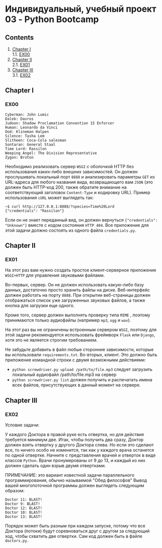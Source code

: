 # Индивидуальный, учебный проект 03 - Python Bootcamp

## Contents

1. [Chapter I](#chapter-i) \
    1.1. [EX00](#ex00)
2. [Chapter II](#chapter-ii) \
    2.1. [EX01](#ex01)
3. [Chapter III](#chapter-iii) \
    3.1. [EX02](#ex02)

## Chapter I
### EX00

```
Cyberman: John Lumic
Dalek: Davros
Judoon: Shadow Proclamation Convention 15 Enforcer
Human: Leonardo da Vinci
Ood: Klineman Halpen
Silence: Tasha Lem
Slitheen: Coca-Cola salesman
Sontaran: General Staal
Time Lord: Rassilon
Weeping Angel: The Division Representative
Zygon: Broton
```

Необходимо реализовать сервер `WSGI` с оболочкой HTTP без использования каких-либо внешних зависимостей. 
Он должен прослушивать локальный порт `8888` и анализировать параметры `GET` из URL-адреса для любого названия 
вида, возвращающего вам `JSON` (это должен быть HTTP-код 200, также обратите внимание на соответствующий заголовок 
`Content-Type` и кодировку URL). Пример использования `cURL` может выглядеть так:


```
~$ curl http://127.0.0.1:8888/?species=Time%20Lord
{"credentials": "Rassilon"}
```

Если он не знает переданный вид, он должен вернуться `{"credentials": "Unknown"}` вместе с кодом состояния `HTTP 404`.
Все приложение для этой задачи должно состоять из одного файла `credentials.py`.

## Chapter II
### EX01

На этот раз вам нужно создать простое клиент-серверное приложение `WSGI+HTTP` для управления звуковыми файлами.

Во-первых, сервер. Он не должен использовать какую-либо базу данных, достаточно просто хранить файлы на диске. 
Веб-интерфейс должен работать на порту `8888`. При открытии веб-страницы должен отображаться список уже загруженных 
звуковых файлов, а также кнопка для загрузки еще одного. 

Кроме того, сервер должен выполнять проверку типа `MIME` , поэтому принимаются только аудиофайлы (например `mp3`, `ogg` 
и `wav`).

На этот раз вы не ограничены встроенным сервером `WSGI`, поэтому для этой задачи рекомендуется использовать фреймворк 
`Flask` или `Django`, хотя это не является строгим требованием. 

Не забудьте добавить в файл любые сторонние зависимости, которые вы использовали `requirements.txt`. 
Во-вторых, клиент. Это должно быть приложение командной строки с двумя возможными действиями:


- `python screwdriver.py upload /path/to/file.mp3` следует загрузить локальный аудиофайл
 /path/to/file.mp3 на сервер
- `python screwdriver.py list` должен получить и распечатать имена всех файлов, присутствующих в данный момент на сервере.


## Chapter III
### EX02

Условие задачи:

У каждого Доктора в правой руке есть отвертка, но для действия требуется минимум две. Итак, чтобы получить два сразу, 
Доктор должен взять отвертку у другого Доктора слева. Но если это сделают все, то ничего особо не изменится, так как у каждого врача останется по одной отвертке.
Начните с представления врачей и отверток в виде классов `Python`. 
Врачи пронумерованы от 9 до 13, и каждый из них должен сделать один взрыв двумя отвертками.

ПРИМЕЧАНИЕ: это вариант известной задачи параллельного программирования, обычно называемой "Обед философов" 
Вывод вашей многопоточной программы должен выглядеть следующим образом:

```
Doctor 11: BLAST!
Doctor 9: BLAST!
Doctor 12: BLAST!
Doctor 10: BLAST!
Doctor 13: BLAST!
```

Порядок может быть разным при каждом запуске, потому что все Доктора (потоки) будут соревноваться 
друг с другом за следующий ход, чтобы схватить две отвертки. Сам код должен быть в файле `doctors.py.`
